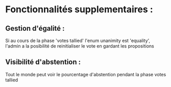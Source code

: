 # Fonctionnalités supplementaires : 

## Gestion d'égalité : 

Si au cours de la phase 'votes tallied' l'enum unanimity est 'equality', l'admin a la posibilité de reinitialiser le vote en gardant les propositions

## Visibilité d'abstention : 

Tout le monde peut voir le pourcentage d'abstention pendant la phase votes tallied